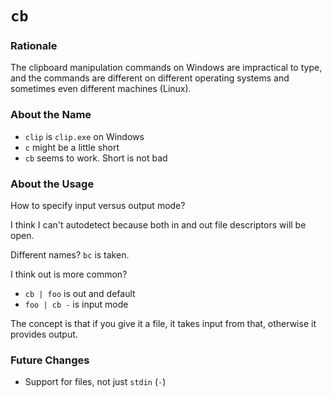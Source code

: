 # `cb`

### Rationale

The clipboard manipulation commands on Windows are impractical to type,
and the commands are different on different operating systems and sometimes even
different machines (Linux).

### About the Name

* `clip` is `clip.exe` on Windows
* `c`    might be a little short
* `cb`   seems to work. Short is not bad

### About the Usage

How to specify input versus output mode?

I think I can't autodetect because both in and out file descriptors will be
open.

Different names? `bc` is taken.

I think out is more common?

* `cb | foo` is out and default
* `foo | cb -` is input mode

The concept is that if you give it a file, it takes input from that,
otherwise it provides output.

### Future Changes

* Support for files, not just `stdin` (`-`)
